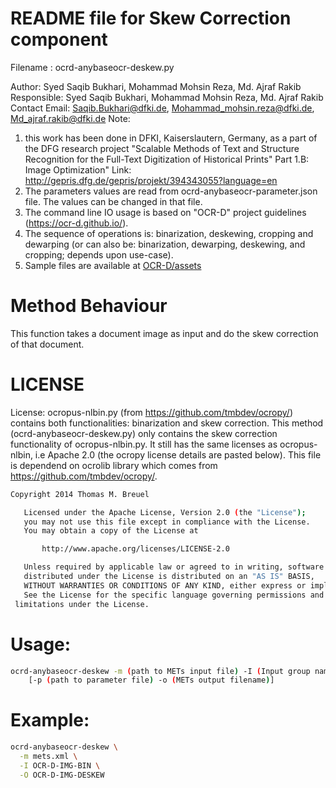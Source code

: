 # README file for Skew Correction component

Filename : ocrd-anybaseocr-deskew.py

Author: Syed Saqib Bukhari, Mohammad Mohsin Reza, Md. Ajraf Rakib
Responsible: Syed Saqib Bukhari, Mohammad Mohsin Reza, Md. Ajraf Rakib
Contact Email: Saqib.Bukhari@dfki.de, Mohammad_mohsin.reza@dfki.de, Md_ajraf.rakib@dfki.de
Note: 
1. this work has been done in DFKI, Kaiserslautern, Germany, as a part of the DFG research project "Scalable Methods of Text and Structure Recognition for the Full-Text Digitization of Historical Prints" Part 1.B: Image Optimization"
Link: http://gepris.dfg.de/gepris/projekt/394343055?language=en
2. The parameters values are read from ocrd-anybaseocr-parameter.json file. The values can be changed in that file.
3. The command line IO usage is based on "OCR-D" project guidelines (https://ocr-d.github.io/). 
4. The sequence of operations is: binarization, deskewing, cropping and dewarping (or can also be: binarization, dewarping, deskewing, and cropping; depends upon use-case).
5. Sample files are available at [OCR-D/assets](https://github.com/OCR-D/ocrd-assets/tree/master/data/dfki-testdata)

# Method Behaviour 
This function takes a document image as input and do the skew correction of that document.

# LICENSE
License: ocropus-nlbin.py (from https://github.com/tmbdev/ocropy/) contains both functionalities: binarization and skew correction. This method (ocrd-anybaseocr-deskew.py) only contains the skew correction functionality of ocropus-nlbin.py. It still has the same licenses as ocropus-nlbin, i.e Apache 2.0 (the ocropy license details are pasted below).
This file is dependend on ocrolib library which comes from https://github.com/tmbdev/ocropy/. 
```sh
Copyright 2014 Thomas M. Breuel

   Licensed under the Apache License, Version 2.0 (the "License");
   you may not use this file except in compliance with the License.
   You may obtain a copy of the License at

       http://www.apache.org/licenses/LICENSE-2.0

   Unless required by applicable law or agreed to in writing, software
   distributed under the License is distributed on an "AS IS" BASIS,
   WITHOUT WARRANTIES OR CONDITIONS OF ANY KIND, either express or implied.
   See the License for the specific language governing permissions and
 limitations under the License.
```

# Usage:
```sh
ocrd-anybaseocr-deskew -m (path to METs input file) -I (Input group name) -O (Output group name)
	[-p (path to parameter file) -o (METs output filename)]
```

# Example: 
```sh
ocrd-anybaseocr-deskew \
  -m mets.xml \
  -I OCR-D-IMG-BIN \
  -O OCR-D-IMG-DESKEW
```
